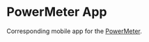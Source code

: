 # PowerMeter App

Corresponding mobile app for the [PowerMeter](https://github.com/theChroma/PowerMeter-Firmware).
